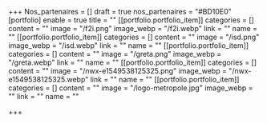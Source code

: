 +++
Nos_partenaires = []
draft = true
nos_partenaires = "#BD10E0"
[portfolio]
enable = true
title = ""
[[portfolio.portfolio_item]]
categories = []
content = ""
image = "/f2i.png"
image_webp = "/f2i.webp"
link = ""
name = ""
[[portfolio.portfolio_item]]
categories = []
content = ""
image = "/isd.png"
image_webp = "/isd.webp"
link = ""
name = ""
[[portfolio.portfolio_item]]
categories = []
content = ""
image = "/greta.png"
image_webp = "/greta.webp"
link = ""
name = ""
[[portfolio.portfolio_item]]
categories = []
content = ""
image = "/nwx-e1549538125325.png"
image_webp = "/nwx-e1549538125325.webp"
link = ""
name = ""
[[portfolio.portfolio_item]]
categories = []
content = ""
image = "/logo-metropole.jpg"
image_webp = ""
link = ""
name = ""

+++
